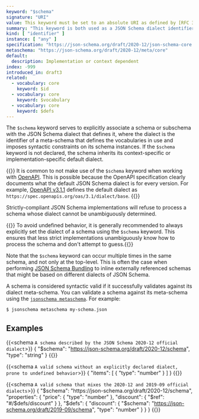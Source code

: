 ```yaml
---
keyword: "$schema"
signature: "URI"
value: This keyword must be set to an absolute URI as defined by [RFC 3986](https://www.rfc-editor.org/info/rfc3986)
summary: "This keyword is both used as a JSON Schema dialect identifier and as a reference to a JSON Schema which describes the set of valid schemas written for this particular dialect."
kind: [ "identifier" ]
instance: [ "any" ]
specification: "https://json-schema.org/draft/2020-12/json-schema-core.html#section-8.1.1"
metaschema: "https://json-schema.org/draft/2020-12/meta/core"
default:
  description: Implementation or context dependent
index: -999
introduced_in: draft3
related:
  - vocabulary: core
    keyword: $id
  - vocabulary: core
    keyword: $vocabulary
  - vocabulary: core
    keyword: $defs
---
```


The `$schema` keyword serves to explicitly associate a schema or subschema with
the JSON Schema dialect that defines it, where the dialect is the identifier of
a meta-schema that defines the vocabularies in use and imposes syntactic
constraints on its schema instances. If the `$schema` keyword is not declared,
the schema inherits its context-specific or implementation-specific default
dialect.

{{<learning-more>}} It is common to not make use of the `$schema` keyword when
working with [OpenAPI](https://www.openapis.org). This is possible because the
OpenAPI specification clearly documents what the default JSON Schema dialect is
for every version. For example, [OpenAPI
v3.1.1](https://spec.openapis.org/oas/latest.html#json-schema-keywords) defines
the default dialect as `https://spec.openapis.org/oas/3.1/dialect/base`.
{{</learning-more>}}

Strictly-compliant JSON Schema implementations will refuse to process a schema
whose dialect cannot be unambiguously determined.

{{<best-practice>}} To avoid undefined behavior, it is generally recommended to
always explicitly set the dialect of a schema using the `$schema` keyword. This
ensures that less strict implementations unambiguously know how to process the
schema and don't attempt to guess.{{</best-practice>}}

Note that the `$schema` keyword can occur multiple times in the same schema,
and not only at the top-level. This is often the case when performing [JSON
Schema
Bundling](https://github.com/sourcemeta/jsonschema/blob/main/docs/bundle.markdown)
to inline externally referenced schemas that might be based on different
dialects of JSON Schema.

A schema is considered syntactic valid if it successfully validates against its
dialect meta-schema. You can validate a schema against its meta-schema using
the [`jsonschema
metaschema`](https://github.com/sourcemeta/jsonschema/blob/main/docs/metaschema.markdown).
For example:

```sh
$ jsonschema metaschema my-schema.json
```

## Examples

{{<schema `A schema described by the JSON Schema 2020-12 official dialect`>}}
{
  "$schema": "https://json-schema.org/draft/2020-12/schema",
  "type": "string"
}
{{</schema>}}

{{<schema `A valid schema without an explicitly declared dialect, prone to undefined behavior`>}}
{
  "items": [ { "type": "number" } ]
}
{{</schema>}}

{{<schema `A valid schema that mixes the 2020-12 and 2019-09 official dialects`>}}
{
  "$schema": "https://json-schema.org/draft/2020-12/schema",
  "properties": {
    "price": { "type": "number" },
    "discount": {
      "$ref": "#/$defs/discount"
    }
  },
  "$defs": {
    "discount": {
      "$schema": "https://json-schema.org/draft/2019-09/schema",
      "type": "number"
    }
  }
}
{{</schema>}}
